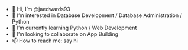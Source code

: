 - 👋 Hi, I’m @jaedwards93
- 👀 I’m interested in Database Development / Database Administration / Python
- 🌱 I’m currently learning Python / Web Development
- 💞️ I’m looking to collaborate on App Building
- 📫 How to reach me: say hi

<!---
jaedwards93/jaedwards93 is a ✨ special ✨ repository because its `README.md` (this file) appears on your GitHub profile.
You can click the Preview link to take a look at your changes.
--->
